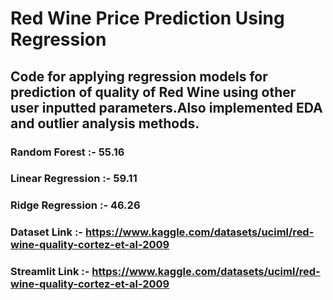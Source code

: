 # Red Wine Price Prediction Using Regression
## Code for applying regression models for prediction of quality of Red Wine using other user inputted parameters.Also implemented EDA and outlier analysis methods.
### Random Forest :- 55.16
### Linear Regression :- 59.11
### Ridge Regression :- 46.26
### Dataset Link :- https://www.kaggle.com/datasets/uciml/red-wine-quality-cortez-et-al-2009
### Streamlit Link :- https://www.kaggle.com/datasets/uciml/red-wine-quality-cortez-et-al-2009